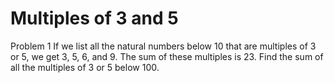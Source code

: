 Multiples of 3 and 5
====================
Problem 1
If we list all the natural numbers below 10 that are multiples of 3 or 5, we get 3, 5, 6, and 9. The sum of these multiples is 23.
Find the sum of all the multiples of 3 or 5 below 100.
